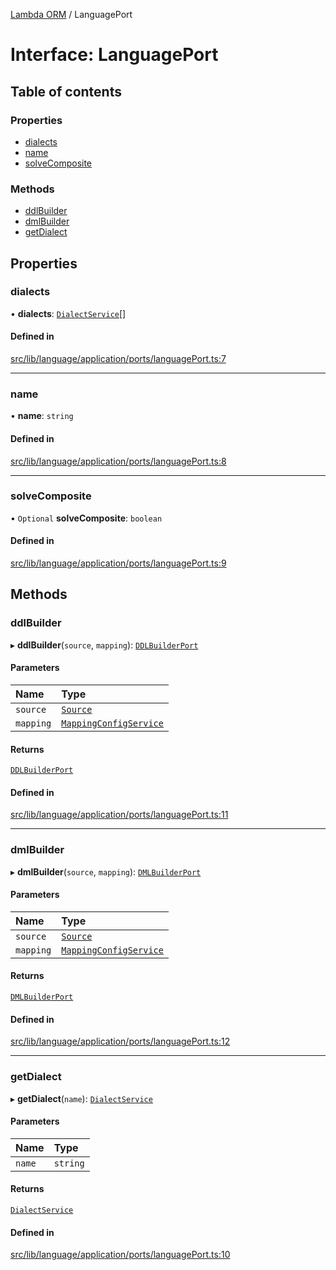 [Lambda ORM](../README.md) / LanguagePort

# Interface: LanguagePort

## Table of contents

### Properties

- [dialects](LanguagePort.md#dialects)
- [name](LanguagePort.md#name)
- [solveComposite](LanguagePort.md#solvecomposite)

### Methods

- [ddlBuilder](LanguagePort.md#ddlbuilder)
- [dmlBuilder](LanguagePort.md#dmlbuilder)
- [getDialect](LanguagePort.md#getdialect)

## Properties

### dialects

• **dialects**: [`DialectService`](../classes/DialectService.md)[]

#### Defined in

[src/lib/language/application/ports/languagePort.ts:7](https://github.com/FlavioLionelRita/lambdaorm/blob/2f28c8f6/src/lib/language/application/ports/languagePort.ts#L7)

___

### name

• **name**: `string`

#### Defined in

[src/lib/language/application/ports/languagePort.ts:8](https://github.com/FlavioLionelRita/lambdaorm/blob/2f28c8f6/src/lib/language/application/ports/languagePort.ts#L8)

___

### solveComposite

• `Optional` **solveComposite**: `boolean`

#### Defined in

[src/lib/language/application/ports/languagePort.ts:9](https://github.com/FlavioLionelRita/lambdaorm/blob/2f28c8f6/src/lib/language/application/ports/languagePort.ts#L9)

## Methods

### ddlBuilder

▸ **ddlBuilder**(`source`, `mapping`): [`DDLBuilderPort`](DDLBuilderPort.md)

#### Parameters

| Name | Type |
| :------ | :------ |
| `source` | [`Source`](Source.md) |
| `mapping` | [`MappingConfigService`](../classes/MappingConfigService.md) |

#### Returns

[`DDLBuilderPort`](DDLBuilderPort.md)

#### Defined in

[src/lib/language/application/ports/languagePort.ts:11](https://github.com/FlavioLionelRita/lambdaorm/blob/2f28c8f6/src/lib/language/application/ports/languagePort.ts#L11)

___

### dmlBuilder

▸ **dmlBuilder**(`source`, `mapping`): [`DMLBuilderPort`](DMLBuilderPort.md)

#### Parameters

| Name | Type |
| :------ | :------ |
| `source` | [`Source`](Source.md) |
| `mapping` | [`MappingConfigService`](../classes/MappingConfigService.md) |

#### Returns

[`DMLBuilderPort`](DMLBuilderPort.md)

#### Defined in

[src/lib/language/application/ports/languagePort.ts:12](https://github.com/FlavioLionelRita/lambdaorm/blob/2f28c8f6/src/lib/language/application/ports/languagePort.ts#L12)

___

### getDialect

▸ **getDialect**(`name`): [`DialectService`](../classes/DialectService.md)

#### Parameters

| Name | Type |
| :------ | :------ |
| `name` | `string` |

#### Returns

[`DialectService`](../classes/DialectService.md)

#### Defined in

[src/lib/language/application/ports/languagePort.ts:10](https://github.com/FlavioLionelRita/lambdaorm/blob/2f28c8f6/src/lib/language/application/ports/languagePort.ts#L10)
